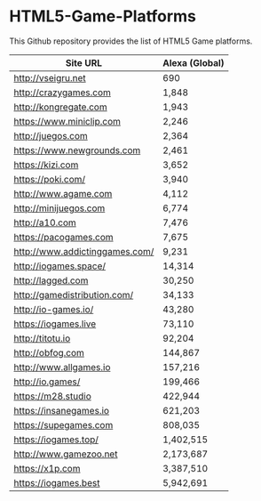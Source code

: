# HTML5-Game-Platforms
This Github repository provides the list of HTML5 Game platforms.

| Site URL  | Alexa (Global) |
| ------------- | ------------- |
| http://vseigru.net  | 690  |
| http://crazygames.com  | 1,848  |
| http://kongregate.com  | 1,943  |
| https://www.miniclip.com  | 2,246  |
| http://juegos.com  | 2,364  |
| https://www.newgrounds.com  | 2,461  |
| https://kizi.com  | 3,652  |
| https://poki.com/  | 3,940  |
| http://www.agame.com  | 4,112  |
| http://minijuegos.com  | 6,774  |
| http://a10.com  | 7,476  |
| https://pacogames.com  | 7,675  |
| http://www.addictinggames.com/  | 9,231  |
| http://iogames.space/  | 14,314  |
| http://lagged.com  | 30,250  |
| http://gamedistribution.com/ | 34,133  |
| http://io-games.io/ | 43,280  |
| https://iogames.live | 73,110  |
| http://titotu.io  | 92,204  |
| http://obfog.com  | 144,867  |
| http://www.allgames.io  | 157,216  |
| http://io.games/  | 199,466  |
| https://m28.studio  | 422,944  |
| https://insanegames.io | 621,203 |
| https://supegames.com  | 808,035  |
| https://iogames.top/  | 1,402,515  |
| http://www.gamezoo.net  | 2,173,687  |
| https://x1p.com  | 3,387,510  |
| https://iogames.best  | 5,942,691  |
